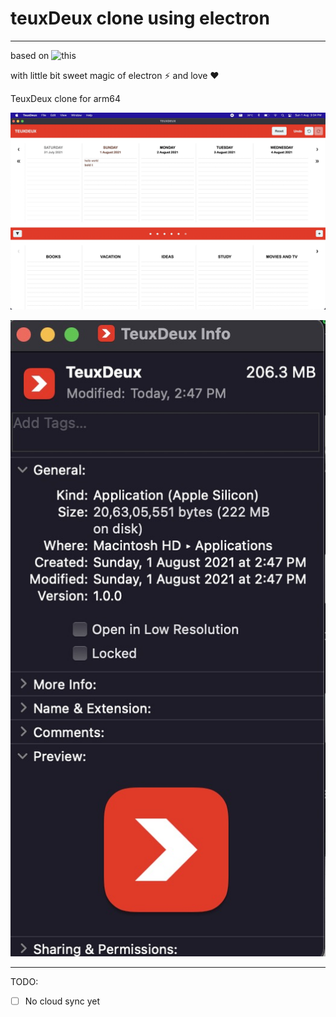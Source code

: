 # teuxDeux clone using electron
---
based on ![this](https://github.com/ivank/vanilla-teuxdeux)

with little bit sweet magic of electron ⚡️ and love ❤️

TeuxDeux clone for arm64

![](https://raw.githubusercontent.com/chayandatta/teuxDeux/master/2021-08-01%2015.35.12.jpg)

![](https://raw.githubusercontent.com/chayandatta/teuxDeux/master/2021-08-01%2014.52.46.jpg)


---
TODO:

- [ ] No cloud sync yet

